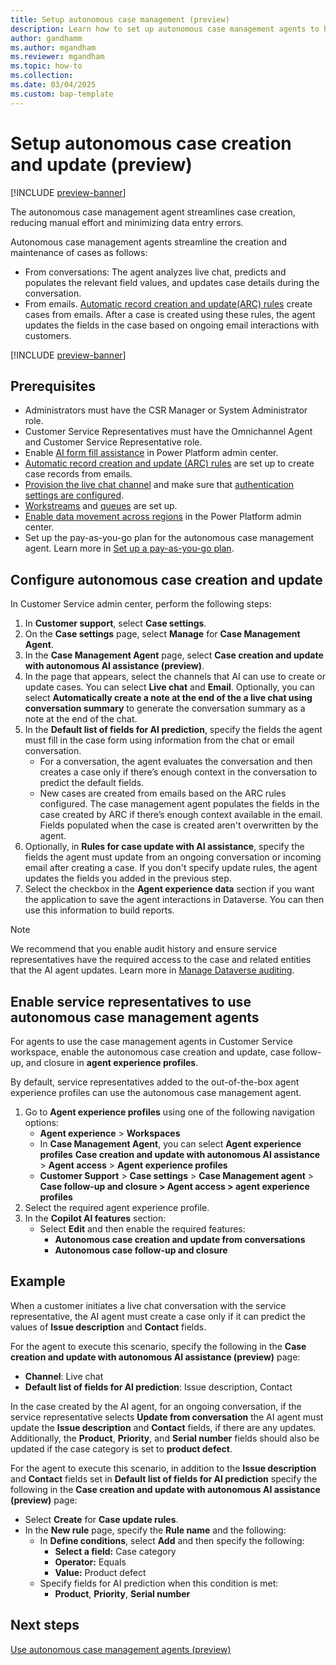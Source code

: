 ```yaml
---
title: Setup autonomous case management (preview)
description: Learn how to set up autonomous case management agents to help customer support teams efficiently handle case management tasks.
author: gandhamm
ms.author: mgandham
ms.reviewer: mgandham
ms.topic: how-to 
ms.collection: 
ms.date: 03/04/2025
ms.custom: bap-template
---
```



# Setup autonomous case creation and update (preview)

[!INCLUDE [preview-banner](~/../shared-content/shared/preview-includes/preview-banner.md)]

The autonomous case management agent streamlines case creation, reducing manual effort and minimizing data entry errors.

Autonomous case management agents streamline the creation and maintenance of cases as follows: 

- From conversations: The agent analyzes live chat, predicts and populates the relevant field values, and updates case details during the conversation.
- From emails. [Automatic record creation and update(ARC) rules](automatically-create-update-records.md#activities-and-entities-supported-by-rules-for-creating-or-updating-records-automatically) create cases from emails. After a case is created using these rules, the agent updates the fields in the case based on ongoing email interactions with customers. 

[!INCLUDE [preview-banner](../../../shared-content/shared/preview-includes/production-ready-preview-dynamics365.md)]

## Prerequisites

- Administrators must have the CSR Manager or System Administrator role.
- Customer Service Representatives must have the Omnichannel Agent and Customer Service Representative role.
- Enable [AI form fill assistance](/power-platform/admin/settings-features#ai-form-fill-assistance) in Power Platform admin center.
- [Automatic record creation and update (ARC) rules](set-up-rules-to-automatically-create-or-update-records.md) are set up to create case records from emails.
- [Provision the live chat channel](/dynamics365/contact-center/implement/provision-channels) and make sure that [authentication settings are configured](create-chat-auth-settings.md). 
- [Workstreams](create-workstreams.md) and [queues](queues-omnichannel.md) are set up.
-  [Enable data movement across regions](/power-platform/admin/geographical-availability-copilot) in the Power Platform admin center.
- Set up the pay-as-you-go plan for the autonomous case management agent. Learn more in [Set up a pay-as-you-go plan](setup-pay-as-you-go.md).


## Configure autonomous case creation and update

In Customer Service admin center, perform the following steps:

1. In **Customer support**, select **Case settings**.
2. On the **Case settings** page, select **Manage** for **Case Management Agent**.
3. In the **Case Management Agent** page, select **Case creation and update with autonomous AI assistance (preview)**.
4. In the page that appears, select the channels that AI can use to create or update cases. You can select **Live chat** and **Email**. Optionally, you can select **Automatically create a note at the end of the a live chat using conversation summary** to generate the conversation summary as a note at the end of the chat.
1. In the **Default list of fields for AI prediction**, specify the fields the agent must fill in the case form using information from the chat or email conversation.  
   - For a conversation, the agent evaluates the conversation and then creates a case only if there’s enough context in the conversation to predict the default fields.  
   - New cases are created from emails based on the ARC rules configured. The case management agent populates the fields in the case created by ARC if there’s enough context available in the email. Fields populated when the case is created aren't overwritten by the agent.
1. Optionally, in **Rules for case update with AI assistance**, specify the fields the agent must update from an ongoing conversation or incoming email after creating a case. If you don't specify update rules, the agent updates the fields you added in the previous step.
1. Select the checkbox in the **Agent experience data** section if you want the application to save the agent interactions in Dataverse. You can then use this information to build reports.

> [!NOTE]
> We recommend that you enable audit history and ensure service representatives have the required access to the case and related entities that the AI agent updates. Learn more in [Manage Dataverse auditing](/power-platform/admin/manage-dataverse-auditing).

## Enable service representatives to use autonomous case management agents

For agents to use the case management agents in Customer Service workspace, enable the autonomous case creation and update, case follow-up, and closure in **agent experience profiles**.

By default, service representatives added to the out-of-the-box agent experience profiles can use the autonomous case management agent.

1. Go to **Agent experience profiles** using one of the following navigation options:
   - **Agent experience** > **Workspaces**
   - In **Case Management Agent**, you can select **Agent experience profiles** **Case creation and update with autonomous AI assistance** > **Agent access** > **Agent experience profiles**
   - **Customer Support** > **Case settings** > **Case Management agent** > **Case follow-up and closure > Agent access > agent experience profiles**
2. Select the required agent experience profile.
3. In the **Copilot AI features** section:
   - Select **Edit** and then enable the required features:  
     - **Autonomous case creation and update from conversations**  
     - **Autonomous case follow-up and closure**


## Example 

When a customer initiates a live chat conversation with the service representative, the AI agent must create a case only if it can predict the values of **Issue description** and **Contact** fields.

For the agent to execute this scenario, specify the following in the **Case creation and update with autonomous AI assistance (preview)** page:
 
- **Channel**: Live chat  
- **Default list of fields for AI prediction**: Issue description, Contact  

In the case created by the AI agent, for an ongoing conversation, if the service representative selects **Update from conversation** the AI agent must update the **Issue description** and **Contact** fields, if there are any updates. Additionally, the **Product**, **Priority**, and **Serial number** fields should also be updated if the case category is set to **product defect**. 

For the agent to execute this scenario, in addition to the **Issue description** and **Contact** fields set in **Default list of fields for AI prediction** specify the following in the **Case creation and update with autonomous AI assistance (preview)** page:

- Select **Create** for **Case update rules**. 
- In the **New rule** page, specify the **Rule name** and the following:
  - In **Define conditions**, select **Add** and then specify the following:
    - **Select a field:** Case category  
    - **Operator:** Equals  
    - **Value:** Product defect  
  - Specify fields for AI prediction when this condition is met:  
    - **Product**, **Priority**, **Serial number**



## Next steps

 [Use autonomous case management agents (preview)](../use/use-case-creation-agent.md)
